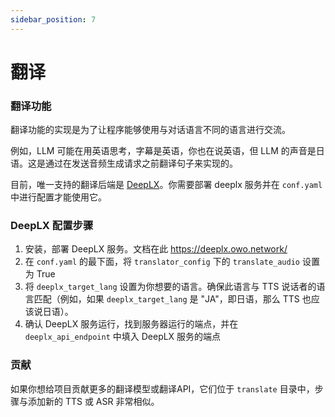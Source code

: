 ```yaml
---
sidebar_position: 7
---
```


# 翻译

### 翻译功能

翻译功能的实现是为了让程序能够使用与对话语言不同的语言进行交流。

例如，LLM 可能在用英语思考，字幕是英语，你也在说英语，但 LLM 的声音是日语。这是通过在发送音频生成请求之前翻译句子来实现的。

目前，唯一支持的翻译后端是 [DeepLX](https://github.com/OwO-Network/DeepLX)。你需要部署 deeplx 服务并在 `conf.yaml` 中进行配置才能使用它。

### DeepLX 配置步骤

1. 安装，部署 DeepLX 服务。文档在此 https://deeplx.owo.network/
2. 在 `conf.yaml` 的最下面，将 `translator_config` 下的 `translate_audio` 设置为 True
3. 将 `deeplx_target_lang` 设置为你想要的语言。确保此语言与 TTS 说话者的语言匹配（例如，如果 `deeplx_target_lang` 是 "JA"，即日语，那么 TTS 也应该说日语）。
4. 确认 DeepLX 服务运行，找到服务器运行的端点，并在 `deeplx_api_endpoint` 中填入 DeepLX 服务的端点


### 贡献
如果你想给项目贡献更多的翻译模型或翻译API，它们位于 `translate` 目录中，步骤与添加新的 TTS 或 ASR 非常相似。